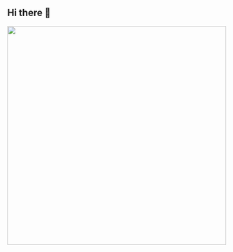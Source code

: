 ## Hi there 👋

<div id="header" align="left">
  <img src="https://i.giphy.com/media/v1.Y2lkPTc5MGI3NjExa3Q0eG1ieTZmejBtNHBtYzc1cm15Zzc2enNtODlqbWQ5eGpjMWt4MyZlcD12MV9pbnRlcm5hbF9naWZfYnlfaWQmY3Q9Zw/xT0GqmKVcKZACnmFEI/giphy.gif" width="500"/>
</div>
